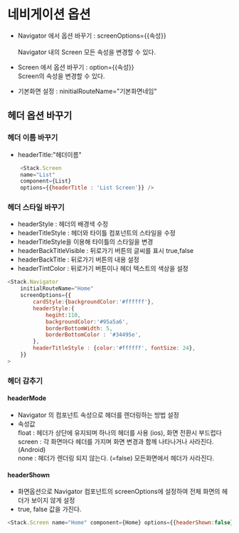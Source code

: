# 네비게이션 옵션
- Navigator 에서 옵션 바꾸기 : screenOptions={{속성}}  
<br/>Navigator 내의 Screen 모든 속성을 변경할 수 있다.

- Screen 에서 옵션 바꾸기 : option={{속성}}
<br/> Screen의 속성을 변경할 수 있다.

- 기본화면 설정 : ninitialRouteName="기본화면네임"


## 헤더 옵션 바꾸기

### 헤더 이름 바꾸기
- headerTitle:"헤더이름"
```js
    <Stack.Screen 
    name="List" 
    component={List}
    options={{headerTitle : 'List Screen'}} />
```

### 헤더 스타일 바꾸기 
- headerStyle : 헤더의 배경색 수정
- headerTitleStyle : 헤더와 타이틀 컴포넌트의 스타일을 수정
- headerTitleStyle을 이용해 타이틀의 스타일을 변경
- headerBackTitleVisible : 뒤로가기 버튼의 글씨를 표시 true,false
- headerBackTitle :  뒤로가기 버튼의 내용 설정
- headerTintColor :  뒤로가기 버튼이나 헤더 텍스트의 색상을 설정
```js
<Stack.Navigator 
    initialRouteName="Home"
    screenOptions={{
        cardStyle:{backgroundColor:'#ffffff'},
        headerStyle:{
            hegiht:110,
            backgroundColor:'#95a5a6',
            borderBottomWidth: 5,
            borderBottomColor : '#34495e',
        },
        headerTitleStyle : {color:'#ffffff', fontSize: 24},
    }}
>
```

### 헤더 감추기
#### headerMode
- Navigator 의 컴포넌트 속성으로 헤더를 렌더링하는 방법 설정
- 속성값
<br/>float : 헤더가 상단에 유지되며 하나의 헤더를 사용 (ios), 화면 전환시 부드럽다
<br/>screen : 각 화면마다 헤더를 가지며 화면 변경과 함께 나타나거나 사라진다. (Android)
<br/>none : 헤더가 렌더링 되지 않는다. (=false) 모든화면에서 헤더가 사라진다.

#### headerShown
- 화면옵션으로 Navigator 컴포넌트의 screenOptions에 설정하여 전체 화면의 헤더가 보이지 않게 설정
- true, false 값을 가진다.
```js
<Stack.Screen name="Home" component={Home} options={{headerShown:false}}/>

```